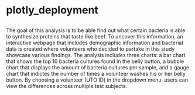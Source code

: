 # plotly_deployment
## 
The goal of this analysis is to be able find out what certain bacteria is able to synthesize proteins that taste like beef.
To uncover this information, an interactive webpage that includes demographic information and bacterial data is created where volunteers who decided to partake in this study showcase various findings. The analysis includes three charts: a bar chart that shows the top 10 bacteria cultures found in the belly button, a bubble chart that displays the amount of bacteria cultures per sample, and a gauge chart that indictes the number of times a volunteer washes his or her belly button. By choosing a volunteer (UTO ID) in the dropdown menu, users can view the differences across multiple test subjects.
